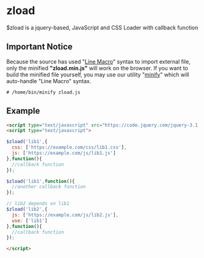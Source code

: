 # zload
$zload is a jquery-based, JavaScript and CSS Loader with callback function

## Important Notice
Because the source has used "[Line Macro](https://github.com/infotoo/line-macro)" syntax to import external file, only the minified **"zload.min.js"** will work on the browser. If you want to build the minified file yourself, you may use our utility "[minify](https://github.com/infotoo/minify)" which will auto-handle "Line Macro" syntax.
```
# /home/bin/minify zload.js
```

## Example
```html
<script type="text/javascript" src="https://code.jquery.com/jquery-3.1.1.min.js"></script>
<script type="text/javascript">

$zload('lib1',{
  css: ['https://example.com/css/lib1.css'],
  js: ['https://example.com/js/lib1.js']
},function(){
  //callback function
});

$zload('lib1',function(){
  //another callback function 
});

// lib2 depends on lib1
$zload('lib2',{
  js: ['https://example.com/js/lib2.js'],
  use: ['lib1']
},function(){
  //callback function 
});

</script>
```
